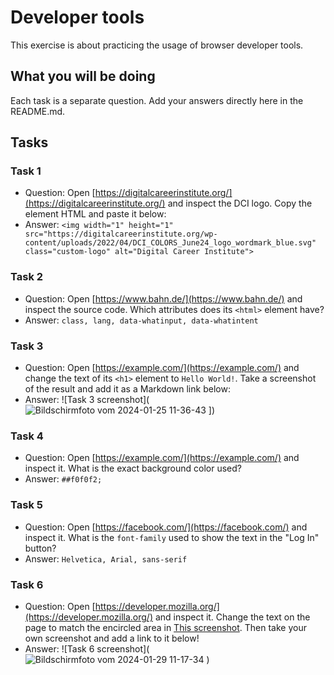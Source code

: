 # Developer tools

This exercise is about practicing the usage of browser developer tools.

## What you will be doing

Each task is a separate question. Add your answers directly here in the README.md.

## Tasks

### Task 1

- Question: Open [https://digitalcareerinstitute.org/](https://digitalcareerinstitute.org/) and inspect the DCI logo. Copy the element HTML and paste it below:
- Answer: `<img width="1" height="1" src="https://digitalcareerinstitute.org/wp-content/uploads/2022/04/DCI_COLORS_June24_logo_wordmark_blue.svg" class="custom-logo" alt="Digital Career Institute">`

### Task 2

- Question: Open [https://www.bahn.de/](https://www.bahn.de/) and inspect the source code. Which attributes does its `<html>` element have?
- Answer: `class, lang, data-whatinput, data-whatintent`

### Task 3

- Question: Open [https://example.com/](https://example.com/) and change the text of its `<h1>` element to `Hello World!`. Take a screenshot of the result and add it as a Markdown link below:
- Answer: ![Task 3 screenshot](![Bildschirmfoto vom 2024-01-25 11-36-43](https://github.com/DCI-WD-TZ-23-D01/uib-06-devtools-dci1234ines/assets/153717211/5ce20264-dbc7-4dcd-9408-bafa9542eae9)
])

### Task 4

- Question: Open [https://example.com/](https://example.com/) and inspect it. What is the exact background color used?
- Answer: `##f0f0f2;`

### Task 5

- Question: Open [https://facebook.com/](https://facebook.com/) and inspect it. What is the `font-family` used to show the text in the "Log In" button?
- Answer: `Helvetica, Arial, sans-serif`

### Task 6

- Question: Open [https://developer.mozilla.org/](https://developer.mozilla.org/) and inspect it. Change the text on the page to match the encircled area in [This screenshot](Example.png). Then take your own screenshot and add a link to it below!
- Answer: ![Task 6 screenshot](![Bildschirmfoto vom 2024-01-29 11-17-34](https://github.com/DCI-WD-TZ-23-D01/uib-06-devtools-dci1234ines/assets/153717211/d2dfc0f7-cb46-437f-85a1-e40d6abcfa02)
)
